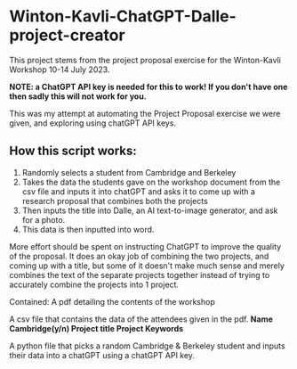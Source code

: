 # Winton-Kavli-ChatGPT-Dalle-project-creator
This project stems from the project proposal exercise for the Winton-Kavli Workshop 10-14 July 2023.

**NOTE: a ChatGPT API key is needed for this to work! If you don't have one then sadly this will not work for you.**

This was my attempt at automating the Project Proposal exercise we were given, and exploring using chatGPT API keys.

## How this script works:
1.  Randomly selects a student from Cambridge and Berkeley
2.  Takes the data the students gave on the workshop document from the csv file and inputs it into chatGPT and asks it to come up with a research proposal that combines both the projects
3.  Then inputs the title into Dalle, an AI text-to-image generator, and ask for a photo.
4.  This data is then inputted into word.

More effort should be spent on instructing ChatGPT to improve the quality of the proposal. It does an okay job of combining the two projects, and coming up with a title, 
but some of it doesn't make much sense and merely combines the text of the separate projects together instead of trying to accurately combine the projects into 1 project.

Contained: 
  A pdf detailing the contents of the workshop
  
  A csv file that contains the data of the attendees given in the pdf. **Name  Cambridge(y/n)  Project title  Project  Keywords**
 
  A python file that picks a random Cambridge & Berkeley student and inputs their data into a chatGPT using a chatGPT API key.
